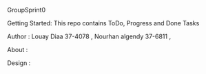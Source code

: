 GroupSprint0

Getting Started: This repo contains ToDo, Progress and Done Tasks

Author : Louay Diaa 37-4078 , Nourhan algendy 37-6811 ,

About : 

Design : 
